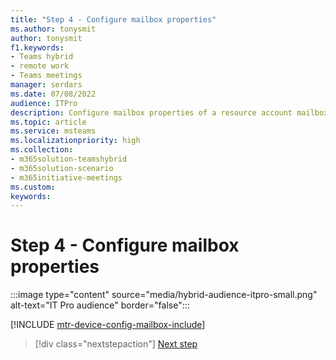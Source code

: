```yaml
---
title: "Step 4 - Configure mailbox properties"
ms.author: tonysmit
author: tonysmit
f1.keywords:
- Teams hybrid
- remote work
- Teams meetings
manager: serdars
ms.date: 07/08/2022
audience: ITPro
description: Configure mailbox properties of a resource account mailbox for use with Teams Rooms.
ms.topic: article
ms.service: msteams
ms.localizationpriority: high
ms.collection:
- m365solution-teamshybrid
- m365solution-scenario
- m365initiative-meetings
ms.custom: 
keywords: 
---
```


# Step 4 - Configure mailbox properties

:::image type="content" source="media/hybrid-audience-itpro-small.png" alt-text="IT Pro audience" border="false":::

[!INCLUDE [mtr-device-config-mailbox-include](includes/mtr-device-config-mailbox-include.md)]

> [!div class="nextstepaction"]
> [Next step](hybrid-meetings-device-config-password.md)
